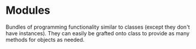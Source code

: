 # Modules

Bundles of programming functionality similar to classes
(except they don't have instances).
They can easily be grafted onto class to provide as many methods for objects
as needed.
